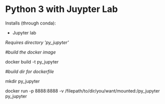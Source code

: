 # Python 3 with Juypter Lab 

Installs (through conda):

- Jupyter lab 


*Requires directory 'py_jupyter'*

*#build the docker image*

docker build -t py_jupyter

*#build dir for dockerfile*

mkdir py_jupyter

docker run -p 8888:8888 -v /filepath/to/dir/you/want/mounted:/py_jupyter py_jupyter

